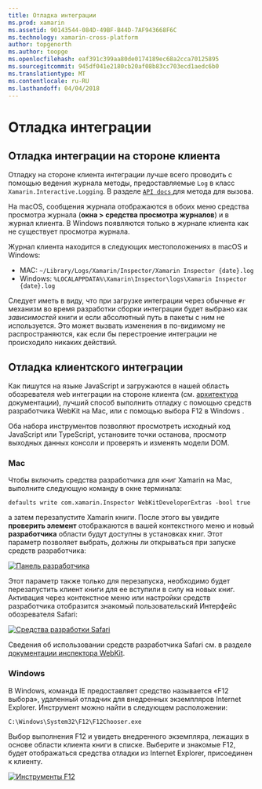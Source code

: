 ```yaml
---
title: Отладка интеграции
ms.prod: xamarin
ms.assetid: 90143544-084D-49BF-B44D-7AF943668F6C
ms.technology: xamarin-cross-platform
author: topgenorth
ms.author: toopge
ms.openlocfilehash: eaf391c399aa80de0174189ec68a2cca70125895
ms.sourcegitcommit: 945df041e2180cb20af08b83cc703ecd1aedc6b0
ms.translationtype: MT
ms.contentlocale: ru-RU
ms.lasthandoff: 04/04/2018
---
```

# <a name="debugging-integrations"></a>Отладка интеграции

## <a name="debugging-agent-side-integrations"></a>Отладка интеграции на стороне клиента

Отладку на стороне клиента интеграции лучше всего проводить с помощью ведения журнала методы, предоставляемые `Log` в класс `Xamarin.Interactive.Logging`. В разделе [ `API docs` ](https://developer.xamarin.com/api/type/Xamarin.Interactive.Logging.Log/) для метода для вызова.

На macOS, сообщения журнала отображаются в обоих меню средства просмотра журнала (**окна > средства просмотра журналов**) и в журнал клиента. В Windows появляются только в журнале клиента как не существует просмотра журнала.

Журнал клиента находится в следующих местоположениях в macOS и Windows:

- MAC: `~/Library/Logs/Xamarin/Inspector/Xamarin Inspector {date}.log`
- Windows: `%LOCALAPPDATA%\Xamarin\Inspector\logs\Xamarin Inspector {date}.log`

Следует иметь в виду, что при загрузке интеграции через обычные `#r` механизм во время разработки сборки интеграции будет выбрано как _зависимостей_ книги и если абсолютный путь в пакеты с ним не используется. Это может вызвать изменения в по-видимому не распространяются, как если бы перестроение интеграции не происходило никаких действий.

## <a name="debugging-client-side-integrations"></a>Отладка клиентского интеграции

Как пишутся на языке JavaScript и загружаются в нашей область обозревателя web интеграции на стороне клиента (см. [архитектура](~/tools/workbooks/sdk/architecture.md) документации), лучший способ выполнить отладку с помощью средств разработчика WebKit на Mac, или с помощью выбора F12 в Windows .

Оба набора инструментов позволяют просмотреть исходный код JavaScript или TypeScript, установите точки останова, просмотр выходных данных консоли и проверять и изменять модели DOM.

### <a name="mac"></a>Mac

Чтобы включить средства разработчика для книг Xamarin на Mac, выполните следующую команду в окне терминала:

```shell
defaults write com.xamarin.Inspector WebKitDeveloperExtras -bool true
```

а затем перезапустите Xamarin книги. После этого вы увидите **проверить элемент** отображаются в вашей контекстного меню и новый **разработчика** области будут доступны в установках книг. Этот параметр позволяет выбрать, должны ли открываться при запуске средств разработчика:

[![Панель разработчика](debugging-images/developer-pane-small.png)](debugging-images/developer-pane.png#lightbox)

Этот параметр также только для перезапуска, необходимо будет перезапустить клиент книги для ее вступили в силу на новых книг. Активация через контекстное меню или настройки средств разработчика отобразится знакомый пользовательский Интерфейс обозревателя Safari:

[![Средства разработки Safari](debugging-images/mac-dev-tools.png)](debugging-images/mac-dev-tools.png#lightbox)

Сведения об использовании средств разработчика Safari см. в разделе [документации инспектора WebKit][webkit-docs].

### <a name="windows"></a>Windows

В Windows, команда IE предоставляет средство называется «F12 выбора», удаленный отладчик для внедренных экземпляров Internet Explorer. Инструмент можно найти в следующем расположении:

```shell
C:\Windows\System32\F12\F12Chooser.exe
```

Выбор выполнения F12 и увидеть внедренного экземпляра, лежащих в основе области клиента книги в списке. Выберите и знакомые F12, будет отображаться средства отладки из Internet Explorer, присоединен к клиенту.

[![Инструменты F12](debugging-images/windows-dev-tools.png)](debugging-images/windows-dev-tools.png#lightbox)

[webkit-docs]: https://trac.webkit.org/wiki/WebInspector